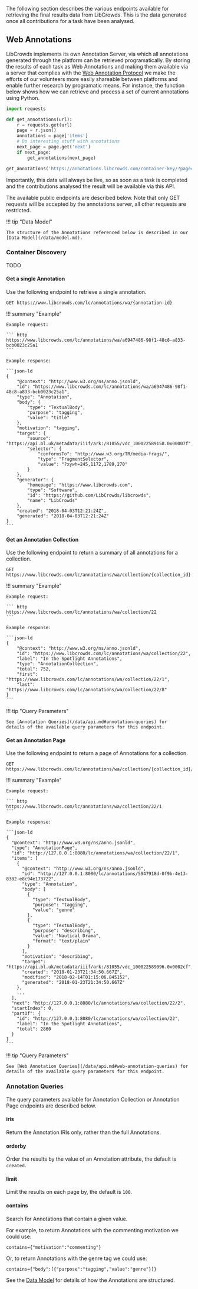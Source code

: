 
The following section describes the various endpoints available for retrieving
the final results data from LibCrowds. This is the data generated once all
contributions for a task have been analysed.

## Web Annotations

LibCrowds implements its own Annotation Server, via which all annotations
generated through the platform can be retrieved programatically. By storing
the results of each task as Web Annotations and making them available via a
server that complies with the
[Web Annotation Protocol](https://www.w3.org/TR/annotation-protocol/) we make
the efforts of our volunteers more easily shareable between platforms and
enable further research by programatic means. For instance, the function below
shows how we can retrieve and process a set of current annotations using
Python.

```python
import requests

def get_annotations(url):
    r = requests.get(url)
    page = r.json()
    annotations = page['items']
    # Do interesting stuff with annotations
    next_page = page.get('next')
    if next_page:
        get_annotations(next_page)

get_annotations('https://annotations.libcrowds.com/container-key/?page=0')
```

Importantly, this data will always be live, so as soon as a task is completed
and the contributions analysed the result will be available via this API.

The available public endpoints are described below. Note that only GET
requests will be accepted by the annotations server, all other requests are
restricted.

!!! tip "Data Model"

    The structure of the Annotations referenced below is described in our
    [Data Model](/data/model.md).

### Container Discovery

TODO

#### Get a single Annotation

Use the following endpoint to retrieve a single annotation.

``` http
GET https://www.libcrowds.com/lc/annotations/wa/{annotation-id}
```

!!! summary "Example"

    Example request:

    ``` http
    https://www.libcrowds.com/lc/annotations/wa/a6947486-98f1-48c8-a833-bcb0023c25a1
    ```

    Example response:

    ```json-ld
    {
        "@context": "http://www.w3.org/ns/anno.jsonld",
        "id": "https://www.libcrowds.com/lc/annotations/wa/a6947486-98f1-48c8-a833-bcb0023c25a1",
        "type": "Annotation",
        "body": {
            "type": "TextualBody",
            "purpose": "tagging",
            "value": "title"
        },
        "motivation": "tagging",
        "target": {
            "source": "https://api.bl.uk/metadata/iiif/ark:/81055/vdc_100022589158.0x00007f",
            "selector": {
                "conformsTo": "http://www.w3.org/TR/media-frags/",
                "type": "FragmentSelector",
                "value": "?xywh=245,1172,1789,270"
            }
        },
        "generator": {
            "homepage": "https://www.libcrowds.com",
            "type": "Software",
            "id": "https://github.com/LibCrowds/libcrowds",
            "name": "LibCrowds"
        },
        "created": "2018-04-03T12:21:24Z",
        "generated": "2018-04-03T12:21:24Z"
    }
    ```

#### Get an Annotation Collection

Use the following endpoint to return a summary of all annotations for a
collection.

``` http
GET https://www.libcrowds.com/lc/annotations/wa/collection/{collection_id}
```

!!! summary "Example"

    Example request:

    ``` http
    https://www.libcrowds.com/lc/annotations/wa/collection/22
    ```

    Example response:

    ```json-ld
    {
        "@context": "http://www.w3.org/ns/anno.jsonld",
        "id": "https://www.libcrowds.com/lc/annotations/wa/collection/22",
        "label": "In the Spotlight Annotations",
        "type": "AnnotationCollection",
        "total": 752,
        "first": "https://www.libcrowds.com/lc/annotations/wa/collection/22/1",
        "last": "https://www.libcrowds.com/lc/annotations/wa/collection/22/8"
    }
    ```

!!! tip "Query Parameters"

    See [Annotation Queries](/data/api.md#annotation-queries) for
    details of the available query parameters for this endpoint.

#### Get an Annotation Page

Use the following endpoint to return a page of Annotations for a collection.

``` http
GET https://www.libcrowds.com/lc/annotations/wa/collection/{collection_id}/{page}
```

!!! summary "Example"

    Example request:

    ``` http
    https://www.libcrowds.com/lc/annotations/wa/collection/22/1
    ```

    Example response:

    ```json-ld
    {
      "@context": "http://www.w3.org/ns/anno.jsonld",
      "type": "AnnotationPage",
      "id": "http://127.0.0.1:8080/lc/annotations/wa/collection/22/1",
      "items": [
        {
          "@context": "http://www.w3.org/ns/anno.jsonld",
          "id": "http://127.0.0.1:8080/lc/annotations/5947918d-0f9b-4e13-8382-e8c94e173722",
          "type": "Annotation",
          "body": [
            {
              "type": "TextualBody",
              "purpose": "tagging",
              "value": "genre"
            },
            {
              "type": "TextualBody",
              "purpose": "describing",
              "value": "Nautical Drama",
              "format": "text/plain"
            }
          ],
          "motivation": "describing",
          "target": "https://api.bl.uk/metadata/iiif/ark:/81055/vdc_100022589096.0x0002cf",
          "created": "2018-01-23T21:34:50.667Z",
          "modified": "2018-02-14T01:15:06.845152",
          "generated": "2018-01-23T21:34:50.667Z"
        },
        ...
      ],
      "next": "http://127.0.0.1:8080/lc/annotations/wa/collection/22/2",
      "startIndex": 0,
      "partOf": {
        "id": "http://127.0.0.1:8080/lc/annotations/wa/collection/22",
        "label": "In the Spotlight Annotations",
        "total": 2860
      }
    }
    ```

!!! tip "Query Parameters"

    See [Web Annotation Queries](/data/api.md#web-annotation-queries) for
    details of the available query parameters for this endpoint.

### Annotation Queries

The query parameters available for Annotation Collection or Annotation Page
endpoints are described below.

#### iris

Return the Annotation IRIs only, rather than the full Annotations.

#### orderby

Order the results by the value of an Annotation attribute, the default is
`created`.

#### limit

Limit the results on each page by, the default is `100`.

#### contains

Search for Annotations that contain a given value.

For example, to return Annotations with the commenting motivation we could use:

```
contains={"motivation":"commenting"}
```

Or, to return Annotations with the genre tag we could use:

```
contains={"body":[{"purpose":"tagging","value":"genre"}]}
```

See the [Data Model](/data/model.md) for details of how the Annotations are
structured.
